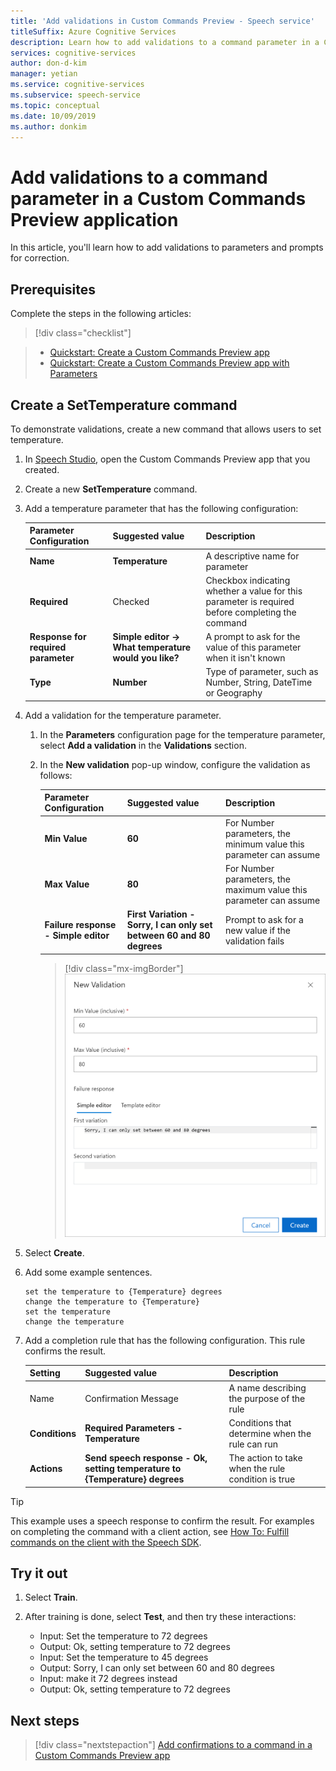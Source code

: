 ```yaml
---
title: 'Add validations in Custom Commands Preview - Speech service'
titleSuffix: Azure Cognitive Services
description: Learn how to add validations to a command parameter in a Custom Commands Preview app.
services: cognitive-services
author: don-d-kim
manager: yetian
ms.service: cognitive-services
ms.subservice: speech-service
ms.topic: conceptual
ms.date: 10/09/2019
ms.author: donkim
---
```


# Add validations to a command parameter in a Custom Commands Preview application

In this article, you'll learn how to add validations to parameters and prompts for correction.

## Prerequisites

Complete the steps in the following articles:

> [!div class="checklist"]
 
> * [Quickstart: Create a Custom Commands Preview app](./quickstart-custom-speech-commands-create-new.md)
> * [Quickstart: Create a Custom Commands Preview app with Parameters](./quickstart-custom-speech-commands-create-parameters.md)

## Create a SetTemperature command

To demonstrate validations, create a new command that allows users to set temperature.

1. In [Speech Studio](https://speech.microsoft.com/), open the Custom Commands Preview app that you created.
1. Create a new **SetTemperature** command.
1. Add a temperature parameter that has the following configuration:

   | Parameter Configuration           | Suggested value    |Description                 |                                    
   | ----------------- | ----------------------------------| -------------|
   | **Name**              | **Temperature**                       | A descriptive name for parameter                                |
   | **Required**          | Checked                           | Checkbox indicating whether a value for this parameter is required before completing the command |
   | **Response for required parameter**     | **Simple editor -> What temperature would you like?**  | A prompt to ask for the value of this parameter when it isn't known |
   | **Type**              | **Number**                            | Type of parameter, such as Number, String, DateTime or Geography   |

1. Add a validation for the temperature parameter.

    1. In the **Parameters** configuration page for the temperature parameter, select **Add a validation** in the **Validations** section.

    1. In the **New validation** pop-up window, configure the validation as follows:
  
       | Parameter Configuration         | Suggested value                                          | Description                                                                        |
       | ----------------- | -------------------------------------------------------- | ------------------------------------------------------------------------------------------------ |
       | **Min Value**        | **60**               | For Number parameters, the minimum value this parameter can assume |
       | **Max Value**        | **80**               | For Number parameters, the maximum value this parameter can assume |
       | **Failure response - Simple editor**| **First Variation - Sorry, I can only set between 60 and 80 degrees**      | Prompt to ask for a new value if the validation fails                                       |

       > [!div class="mx-imgBorder"]
       > ![Add a range validation](media/custom-speech-commands/validations-add-temperature.png)

1. Select **Create**.

1. Add some example sentences.

   ```
   set the temperature to {Temperature} degrees
   change the temperature to {Temperature}
   set the temperature
   change the temperature
   ```

1. Add a completion rule that has the following configuration. This rule confirms the result.

   | Setting    | Suggested value                                           |Description                                     |
   | ---------- | --------------------------------------------------------- |-----|
   | Name       | Confirmation Message                                      |A name describing the purpose of the rule |
   | **Conditions** | **Required Parameters - Temperature**                       |Conditions that determine when the rule can run    |   
   | **Actions**    | **Send speech response - Ok, setting temperature to {Temperature} degrees** | The action to take when the rule condition is true |

> [!TIP]
> This example uses a speech response to confirm the result. For examples on completing the command with a client action, see [How To: Fulfill commands on the client with the Speech SDK](./how-to-custom-speech-commands-fulfill-sdk.md).

## Try it out

1. Select **Train**.

1. After training is done, select **Test**, and then try these interactions:

    - Input: Set the temperature to 72 degrees
    - Output: Ok, setting temperature to 72 degrees
    - Input: Set the temperature to 45 degrees
    - Output: Sorry, I can only set between 60 and 80 degrees
    - Input: make it 72 degrees instead
    - Output: Ok, setting temperature to 72 degrees

## Next steps

> [!div class="nextstepaction"]
> [Add confirmations to a command in a Custom Commands Preview app](./how-to-custom-speech-commands-confirmations.md)
